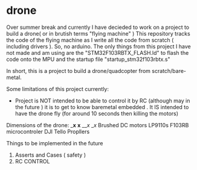 # drone

Over summer break and currently I have decieded to work on a project to build a drone( or in brutish terms "flying machine" ) This repository tracks the code of the flying machine as I write all the code from scratch ( including drivers ). So, no arduino. The only things from this project I have not made and am using are the "STM32F103RBTX_FLASH.ld" to flash the code onto the MPU and the startup file "startup_stm32f103rbtx.s" 

In short, this is a project to build a drone/quadcopter from scratch/bare-metal. 

Some limitations of this project currently:
  - Project is NOT intended to be able to control it by RC (although may in the future ) it is to get to know baremetal embedded . It IS intended to have the drone fly (for around 10 seconds then killing the motors) 


Dimensions of the drone: ___x__ __x__ ___x_ __x_ 
Brushed DC motors 
LP9110s 
F103RB microcontroler
DJI Tello Propllers  



Things to be implemented in the future
  1. Asserts and Cases ( safety )
  2. RC CONTROL
  
